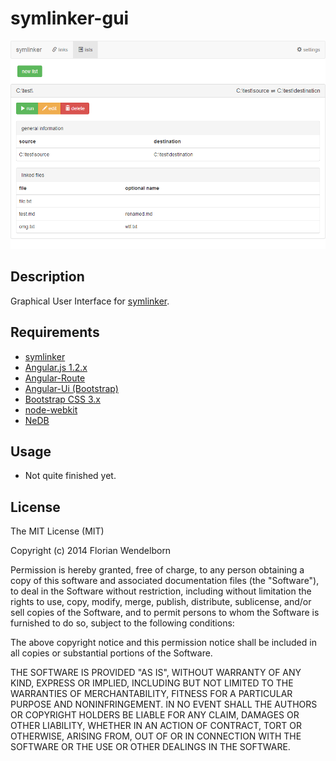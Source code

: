 # symlinker-gui

![screenshot](https://github.com/FlorianWendelborn/raw/raw/master/symlinker-gui.png)

## Description
Graphical User Interface for [symlinker](https://github.com/FlorianWendelborn/symlinker).

##  Requirements

- [symlinker](https://github.com/FlorianWendelborn/symlinker)
- [Angular.js 1.2.x](https://angularjs.org/)
- [Angular-Route](https://angularjs.org/)
- [Angular-Ui (Bootstrap)](http://angular-ui.github.io/bootstrap/)
- [Bootstrap CSS 3.x](http://getbootstrap.com/)
- [node-webkit](https://github.com/rogerwang/node-webkit)
- [NeDB](https://github.com/louischatriot/nedb)

## Usage

- Not quite finished yet. 

## License

The MIT License (MIT)

Copyright (c) 2014 Florian Wendelborn

Permission is hereby granted, free of charge, to any person obtaining a copy of this software and associated documentation files (the "Software"), to deal in the Software without restriction, including without limitation the rights to use, copy, modify, merge, publish, distribute, sublicense, and/or sell copies of the Software, and to permit persons to whom the Software is furnished to do so, subject to the following conditions:

The above copyright notice and this permission notice shall be included in all copies or substantial portions of the Software.

THE SOFTWARE IS PROVIDED "AS IS", WITHOUT WARRANTY OF ANY KIND, EXPRESS OR IMPLIED, INCLUDING BUT NOT LIMITED TO THE WARRANTIES OF MERCHANTABILITY, FITNESS FOR A PARTICULAR PURPOSE AND NONINFRINGEMENT. IN NO EVENT SHALL THE AUTHORS OR COPYRIGHT HOLDERS BE LIABLE FOR ANY CLAIM, DAMAGES OR OTHER LIABILITY, WHETHER IN AN ACTION OF CONTRACT, TORT OR OTHERWISE, ARISING FROM, OUT OF OR IN CONNECTION WITH THE SOFTWARE OR THE USE OR OTHER DEALINGS IN THE SOFTWARE.
